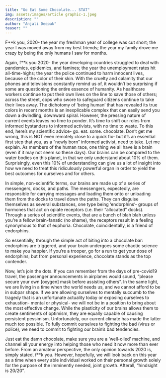 ```yaml
---
title: "Go Eat Some Chocolate... STAT"
img: assets/images/article graphic-1.jpeg
description: ""
author: "Anjali Deepak"
teaser: ""
---
```

F**k you, 2020- the year my freshman year of college was cut short; the year I was moved away from my best friends; the year my family drove me crazy by being the only humans I saw for months.

Again, f**k you 2020- the year developing countries struggled to deal with pandemics, epidemics, and famines; the year the unemployment rates hit all-time-highs; the year the police continued to harm innocent lives, because of the color of their skin.
With the cruelty and calamity that our phones and televisions constantly remind us of, it wouldn’t be surprising if some are questioning the entire essence of humanity. As healthcare workers continue to put their own lives on the line to save those of others; across the street, cops who swore to safeguard citizens continue to take their lives away. The dichotomy of ‘being human’ that has revealed its true colors in recent months is an inexplicable complex that can easily send you down a dwindling, downward spiral. However, the pressing nature of current events leaves no time to ponder. It’s time to shift our roles from informed bystanders to informed activists, with no time to waste.
To this end, here’s my scientific advice- go. eat. some. chocolate. Don’t get me wrong, this is NOT even remotely close to a quick fix- but it’s an essential first step that you, as a “newly born” informed activist, need to take. Let me explain.
As members of the human race, one thing we all have is a brain (even if it may not seem so these days). Our brains can be compared to the water bodies on this planet, in that we only understand about 10% of them. Surprisingly, even this 10% of understanding can give us a lot of insight into how we need to treat this ridiculously powerful organ in order to yield the best outcomes for ourselves and for others.

In simple, non-scientific terms, our brains are made up of a series of messengers, docks, and paths. The messengers, expectedly, are responsible for carrying messages and loading them onto or unloading them from the docks to travel down the paths. They can disguise themselves as several substances, one type being ‘endorphins’- groups of hormones that act on opiate receptors (i.e. their “allocated” docks). Through a series of scientific events, that are a bunch of blah blah unless you’re a fellow brain-fanatic (no shame), the receptors result in a feeling synonymous to that of euphoria. Chocolate, coincidentally, is a friend of endorphins.

So essentially, through the simple act of biting into a chocolate bar: endorphins are triggered, and your brain undergoes some chaotic science to make you happier. If you’re a trooper, go for a run to get your dose of endorphins; but from personal experience, chocolate stands as the top contender.

Now, let’s join the dots. If you can remember from the days of pre-covid19 travel, the passenger announcements in airplanes would sound, “please secure your own [oxygen] mask before assisting others”. In the same light, we are living in a time when the world needs us, and we cannot afford to be in subpar shape. If we are allowing ourselves to mentally succumb to the tragedy that is an unfortunate actuality today or exposing ourselves to exhaustion- mental or physical- we will not be in a position to bring about the most effective change. While the plasticity of our brains allows them to create sentiments of optimism, they are equally capable of causing persistent pessimism. Unfortunately, our current climate has made the latter much too possible. To fully commit ourselves to fighting the bad (virus or police), we need to commit to fighting our brain’s bad tendencies.

Just eat the damn chocolate, make sure you are a ‘well-oiled’ machine, and channel all your energy into helping those who need it now more than ever before.
From an amateur perspective, the only opinion towards 2020 is, simply stated, f**k you.
However, hopefully, we will look back on this year as a time when every able individual worked on their personal growth solely for the purpose of the imminently needed, joint growth. Afterall, “hindsight is 20/20”.